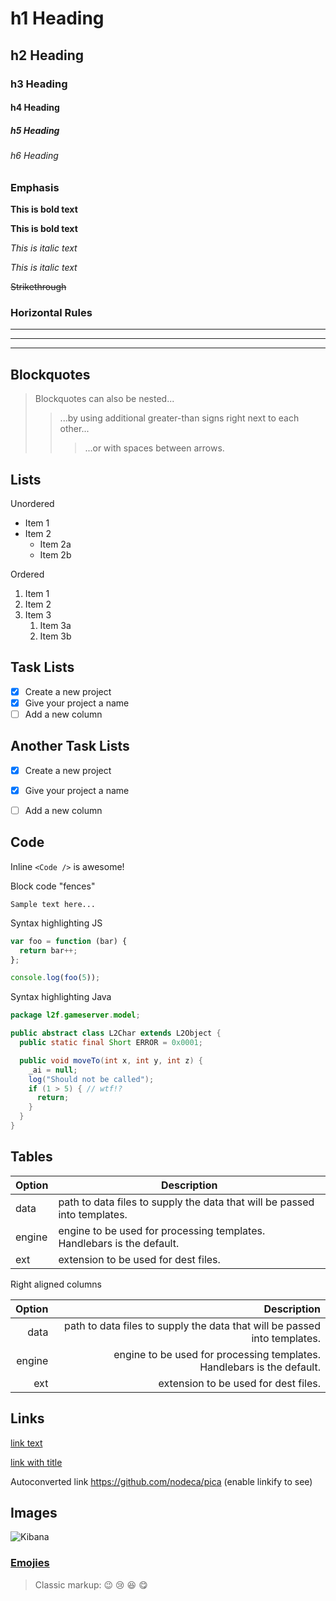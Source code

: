 # h1 Heading
## h2 Heading
### h3 Heading
#### h4 Heading
##### h5 Heading
###### h6 Heading


### Emphasis

**This is bold text**

__This is bold text__

*This is italic text*

_This is italic text_

~~Strikethrough~~


### Horizontal Rules

___

---

***


## Blockquotes


> Blockquotes can also be nested...
>> ...by using additional greater-than signs right next to each other...
> > > ...or with spaces between arrows.


## Lists

Unordered

* Item 1
* Item 2
  * Item 2a
  * Item 2b

Ordered

1. Item 1
1. Item 2
1. Item 3
   1. Item 3a
   1. Item 3b


## Task Lists

- [x] Create a new project
- [x] Give your project a name
- [ ] Add a new column

## Another Task Lists

* [x] Create a new project
* [x] Give your project a name
* [ ] Add a new column


## Code

Inline `<Code />` is awesome!

Block code "fences"

```
Sample text here...
```

Syntax highlighting JS

``` js
var foo = function (bar) {
  return bar++;
};

console.log(foo(5));
```

Syntax highlighting Java

``` java
package l2f.gameserver.model;

public abstract class L2Char extends L2Object {
  public static final Short ERROR = 0x0001;

  public void moveTo(int x, int y, int z) {
    _ai = null;
    log("Should not be called");
    if (1 > 5) { // wtf!?
      return;
    }
  }
}
```

## Tables

| Option | Description |
| ------ | ----------- |
| data   | path to data files to supply the data that will be passed into templates. |
| engine | engine to be used for processing templates. Handlebars is the default. |
| ext    | extension to be used for dest files. |

Right aligned columns

| Option | Description |
| ------:| -----------:|
| data   | path to data files to supply the data that will be passed into templates. |
| engine | engine to be used for processing templates. Handlebars is the default. |
| ext    | extension to be used for dest files. |


## Links

[link text](http://dev.nodeca.com)

[link with title](http://nodeca.github.io/pica/demo/ "title text!")

Autoconverted link https://github.com/nodeca/pica (enable linkify to see)


## Images

![Kibana](https://user-images.githubusercontent.com/2750668/74490344-2f271800-4ec0-11ea-8614-8651cd47eab1.png)


### [Emojies](https://github.com/markdown-it/markdown-it-emoji)

> Classic markup: :wink: :cry: :laughing: :yum:
